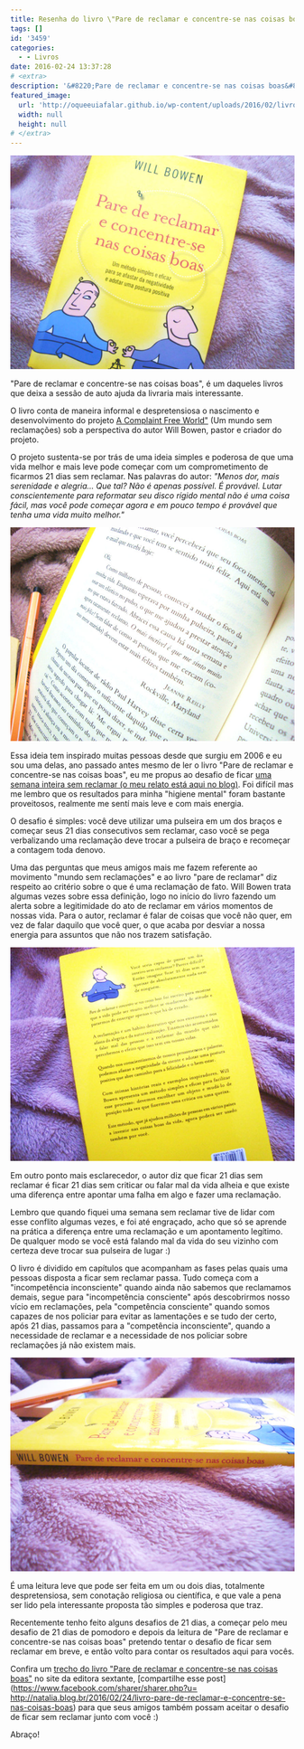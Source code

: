```yaml
---
title: Resenha do livro \"Pare de reclamar e concentre-se nas coisas boas\"
tags: []
id: '3459'
categories:
  - - Livros
date: 2016-02-24 13:37:28
# <extra>
description: '&#8220;Pare de reclamar e concentre-se nas coisas boas&#8221;, é um daqueles livros que deixa a sessão de auto ajuda da livraria mais interessante. O livro conta de maneira informal e despretensiosa o nascimento e desenvolvimento do projeto A Complaint Free World&#8221; (Um mundo sem reclamações) sob a perspectiva do autor Will Bowen, pastor e criador do projeto. O projeto sustenta-se por trás de uma ideia simples e poderosa de que uma vida melhor e mais leve pode começar com um comprometimento de ficarmos 21 dias sem reclamar. Nas palavras do autor: &#8220;Menos dor, mais serenidade e alegria&#8230; Que tal? Não é apenas possível. É provável. Lutar conscientemente para reformatar seu disco rígido mental não é uma coisa fácil, mas você pode começar agora e em pouco tempo é provável que tenha uma vida muito melhor.&#8221; Essa ideia tem inspirado muitas &hellip;'
featured_image: 
  url: 'http://oqueeuiafalar.github.io/wp-content/uploads/2016/02/livro-pare-de-reclamar-e-concentre-se-nas-coisas-boas-capa.jpg'
  width: null
  height: null
# </extra>
---
```


[![livro-pare-de-reclamar-e-concentre-se-nas-coisas-boas-capa](/wp-content/uploads/2016/02/livro-pare-de-reclamar-e-concentre-se-nas-coisas-boas-capa.jpg)](/wp-content/uploads/2016/02/livro-pare-de-reclamar-e-concentre-se-nas-coisas-boas-capa.jpg)

"Pare de reclamar e concentre-se nas coisas boas", é um daqueles livros que deixa a sessão de auto ajuda da livraria mais interessante.

O livro conta de maneira informal e despretensiosa o nascimento e desenvolvimento do projeto [A Complaint Free World"](http://www.acomplaintfreeworld.org) (Um mundo sem reclamações) sob a perspectiva do autor Will Bowen, pastor e criador do projeto.

O projeto sustenta-se por trás de uma ideia simples e poderosa de que uma vida melhor e mais leve pode começar com um comprometimento de ficarmos 21 dias sem reclamar. Nas palavras do autor: _"Menos dor, mais serenidade e alegria... Que tal? Não é apenas possível. É provável. Lutar conscientemente para reformatar seu disco rígido mental não é uma coisa fácil, mas você pode começar agora e em pouco tempo é provável que tenha uma vida muito melhor."_

[![livro-pare-de-reclamar-e-concentre-se-nas-coisas-boas-citacao](/wp-content/uploads/2016/02/livro-pare-de-reclamar-e-concentre-se-nas-coisas-boas-citacao.jpg)](/wp-content/uploads/2016/02/livro-pare-de-reclamar-e-concentre-se-nas-coisas-boas-citacao.jpg)

Essa ideia tem inspirado muitas pessoas desde que surgiu em 2006 e eu sou uma delas, ano passado antes mesmo de ler o livro "Pare de reclamar e concentre-se nas coisas boas", eu me propus ao desafio de ficar [uma semana inteira sem reclamar (o meu relato está aqui no blog)](http://natalia.blog.br/2015/03/09/como-eu-sobrevivi-a-uma-semana-sem-reclamar/). Foi difícil mas me lembro que os resultados para minha "higiene mental" foram bastante proveitosos, realmente me sentí mais leve e com mais energia.

O desafio é simples: você deve utilizar uma pulseira em um dos braços e começar seus 21 dias consecutivos sem reclamar, caso você se pega verbalizando uma reclamação deve trocar a pulseira de braço e recomeçar a contagem toda denovo.

Uma das perguntas que meus amigos mais me fazem referente ao movimento "mundo sem reclamações" e ao livro "pare de reclamar" diz respeito ao critério sobre o que é uma reclamação de fato. Will Bowen trata algumas vezes sobre essa definição, logo no início do livro fazendo um alerta sobre a legitimidade do ato de reclamar em vários momentos de nossas vida. Para o autor, reclamar é falar de coisas que você não quer, em vez de falar daquilo que você quer, o que acaba por desviar a nossa energia para assuntos que não nos trazem satisfação.

[![livro-pare-de-reclamar-e-concentre-se-nas-coisas-boas-contracapa](/wp-content/uploads/2016/02/livro-pare-de-reclamar-e-concentre-se-nas-coisas-boas-contracapa.jpg)](/wp-content/uploads/2016/02/livro-pare-de-reclamar-e-concentre-se-nas-coisas-boas-contracapa.jpg)

Em outro ponto mais esclarecedor, o autor diz que ficar 21 dias sem reclamar é ficar 21 dias sem criticar ou falar mal da vida alheia e que existe uma diferença entre apontar uma falha em algo e fazer uma reclamação.

Lembro que quando fiquei uma semana sem reclamar tive de lidar com esse conflito algumas vezes, e foi até engraçado, acho que só se aprende na prática a diferença entre uma reclamação e um apontamento legítimo. De qualquer modo se você está falando mal da vida do seu vizinho com certeza deve trocar sua pulseira de lugar :)

O livro é dividido em capítulos que acompanham as fases pelas quais uma pessoas disposta a ficar sem reclamar passa. Tudo começa com a "incompetência inconsciente" quando ainda não sabemos que reclamamos demais, segue para "incompetência consciente" após descobrirmos nosso vício em reclamações, pela "competência consciente" quando somos capazes de nos policiar para evitar as lamentações e se tudo der certo, após 21 dias, passamos para a "competência inconsciente", quando a necessidade de reclamar e a necessidade de nos policiar sobre reclamações já não existem mais.

[![Livro Pare de reclamar e concentre-se nas coisas boas - lombada](/wp-content/uploads/2016/02/livro-pare-de-reclamar-e-concentre-se-nas-coisas-boas-lombada.jpg)](/wp-content/uploads/2016/02/livro-pare-de-reclamar-e-concentre-se-nas-coisas-boas-lombada.jpg)

É uma leitura leve que pode ser feita em um ou dois dias, totalmente despretensiosa, sem conotação religiosa ou científica, e que vale a pena ser lido pela interessante proposta tão simples e poderosa que traz.

Recentemente tenho feito alguns desafios de 21 dias, a começar pelo meu desafio de 21 dias de pomodoro e depois da leitura de "Pare de reclamar e concentre-se nas coisas boas" pretendo tentar o desafio de ficar sem reclamar em breve, e então volto para contar os resultados aqui para vocês.

Confira um [trecho do livro "Pare de reclamar e concentre-se nas coisas boas"](http://www.esextante.com.br/media/upload/livros/Pare_de_reclamar_Trecho.pdf) no site da editora sextante, [compartilhe esse post](https://www.facebook.com/sharer/sharer.php?u= http://natalia.blog.br/2016/02/24/livro-pare-de-reclamar-e-concentre-se-nas-coisas-boas) para que seus amigos também possam aceitar o desafio de ficar sem reclamar junto com você :)

Abraço!
